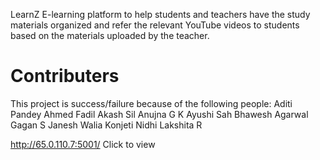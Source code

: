 LearnZ 
E-learning platform to help students and teachers have the study materials organized and refer the relevant YouTube videos to students based on the materials uploaded by the teacher.

# Contributers
This project is success/failure because of the following people:
Aditi Pandey
Ahmed Fadil
Akash Sil
Anujna G K
Ayushi Sah
Bhawesh Agarwal
Gagan S
Janesh Walia
Konjeti Nidhi
Lakshita R

http://65.0.110.7:5001/
Click to view
